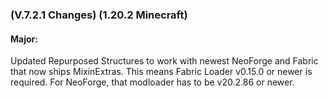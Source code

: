 ### **(V.7.2.1 Changes) (1.20.2 Minecraft)**

#### Major:
Updated Repurposed Structures to work with newest NeoForge and Fabric that now ships MixinExtras. 
 This means Fabric Loader v0.15.0 or newer is required.
 For NeoForge, that modloader has to be v20.2.86 or newer.